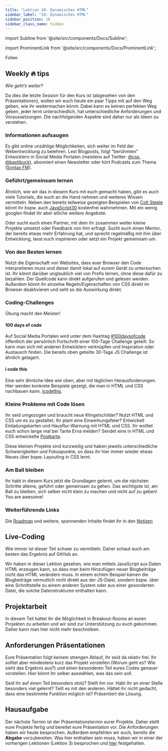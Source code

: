 ```yaml
---
title: "Lektion 10: Dynamisches HTML"
sidebar_label: "10: Dynamisches HTML"
sidebar_position: 10
sidebar_class_name: hidden
---
```


import Subline from '@site/src/components/Docs/Subline';

<Subline text="Dynamische Inhalte durch JS" />

import ProminentLink from '@site/src/components/Docs/ProminentLink';

<ProminentLink link="https://docs.google.com/presentation/d/1rxv2lCl-0EDGCeyh69hllK3kL0Ck5-qgnJ-3UJbIp50">Folien</ProminentLink>

## Weekly 🔥 tips

_Wie geht’s weiter?_

Da dies die letzte Session für den Kurs ist (abgesehen von den Präsentationen), wollen wir euch heute ein paar Tipps mit auf den Weg geben, wie ihr weitermachen könnt. Dabei kann es keinen perfekten Weg geben, jeder lernt unterschiedlich, hat unterschiedliche Anforderungen und Voraussetzungen. Die nachfolgenden Aspekte sind daher nur als Ideen zu verstehen.

### Informationen aufsaugen

Es gibt online unzählige Möglichkeiten, sich weiter im Feld der Webentwicklung zu belehren. Lest Blogposts, folgt “berühmten” Entwicklern in Social Media Portalen (meistens auf Twitter: [@css](https://twitter.com/css), [@bastibuck](https://twitter.com/bastibuck)), abonniert einen Newsletter oder hört Podcasts zum Thema ([Syntax FM](http://syntax.fm/)).

### Geführt/gemeinsam lernen

Ähnlich, wie wir das in diesem Kurs mit euch gemacht haben, gibt es auch viele Tutorials, die euch an die Hand nehmen und weiteres Wissen vermitteln. Neben den bereits teilweise gezeigten Beispielen von [Colt Steele](https://www.youtube.com/watch?v=SF_Xl5TOGlY&list=PLblA84xge2_xNtaFnZhefjFbnDrpySKD3) könnt ihr bspw. auch [JavaScript30](https://javascript30.com/) kostenfrei wahrnehmen. Mit ein wenig googlen findet ihr aber etliche weitere Angebote.

Oder sucht euch einen Partner, mit dem ihr zusammen weiter kleine Projekte umsetzt oder Feedback von ihm erfragt. Sucht euch einen Mentor, der bereits etwas mehr Erfahrung hat, und sprecht regelmäßig mit ihm über Entwicklung, lasst euch inspirieren oder setzt ein Projekt gemeinsam um.

### Von den Besten lernen

Nutzt die Eigenschaft von Websites, dass euer Browser den Code interpretieren muss und dieser damit lokal auf eurem Gerät zu untersuchen ist. Ihr könnt darüber unglaublich viel von Profis lernen, ohne diese dafür zu bezahlen. Der Quellcode kann direkt aufgerufen und gelesen werden. Außerdem könnt ihr einzelne Regeln/Eigenschaften von CSS direkt im Browser deaktivieren und seht so die Auswirkung direkt.

### Coding-Challenges

Übung macht den Meister!

#### 100 days of code

Auf Social Media Portalen wird unter dem Hashtag [#100daysofcode](https://www.100daysofcode.com/) öffentlich der persönlich Fortschritt einer 100-Tage Challenge geteilt. So kann man sich mit anderen Entwicklern verknüpfen und Inspiration oder Austausch finden. Die bereits oben geteilte 30-Tage JS Challenge ist ähnlich gelagert.

#### i code this

Eine sehr ähnliche Idee wie oben, aber mit täglichen Herausforderungen. Hier werden konkrete Beispiele gezeigt, die man in HTML und CSS nachbauen kann. [icodethis](https://www.icodethis.com/).

### Kleine Probleme mit Code lösen

Ihr seid umgezogen und braucht neue Klingelschilder? Nutzt HTML und CSS um es zu gestaltet. Ihr plant eine Einweihungsfeier? Entwickelt Einladungskarten und Hausflur-Warnung mit HTML und CSS. Ihr wolltet euch schon lange mal bei Tante Erna melden? Sendet eine in HTML und CSS entwickelte [Postkarte](https://codepen.io/texxs/pen/xmJVgp).

Diese kleinen Projekte sind kurzweilig und haben jeweils unterschiedliche Schwierigkeiten und Fokuspunkte, so dass ihr hier immer wieder etwas Neues über bspw. Layouting in CSS lernt.

### Am Ball bleiben

Ihr habt in diesem Kurs jetzt die Grundlagen gelernt, um die nächsten Schritte alleine, geführt oder gemeinsam zu gehen. Das wichtigste ist, am Ball zu bleiben, sich selber nicht klein zu machen und nicht auf zu geben! You are awesome!

### Weiterführende Links

Die [Roadmap](https://roadmap.sh/frontend) und weitere, spannenden Inhalte findet ihr in den [Notizen](/docs/notes/next)

## Live-Coding

Wie immer ist dieser Teil schwer zu vermitteln. Daher schaut euch am besten das Ergebnis auf GitHub an.

Wir haben in dieser Lektion gesehen, wie man mittels JavaScript aus Daten HTML erzeugen kann, so dass man beim Hinzufügen neuer Blogbeiträge nicht das HTML verändern muss. In einem echten Beispiel kämen die Blogbeiträge vermutlich nicht direkt aus der JS-Datei, sondern bspw. über eine Schnittstelle zu einem anderen System oder aus einer gesonderten Datei, die solche Datenstrukturen enthalten kann.

## Projektarbeit

In diesem Teil hattet ihr die Möglichkeit in Breakout-Rooms an euren Projekten zu arbeiten und wir sind zur Unterstützung zu euch gekommen. Daher kann man hier nicht mehr beschreiben.

## Anforderungen Präsentationen

Eure Präsentation folgt keinem strengen Ablauf, ihr seid da relativ frei. Ihr solltet aber mindestens kurz das Projekt vorstellen (Worum geht es? Wie sieht das Ergebnis aus?) und einen besonderen Teil eures Codes genauer vorstellen. Hier könnt ihr selber auswählen, was das sein soll.

Seid ihr auf einen Teil besonders stolz? Stellt ihn vor. Habt ihr an einer Stelle besonders viel gelernt? Teilt es mit den anderen. Hättet ihr nicht gedacht, dass eine bestimmte Funktion möglich ist? Präsentiert die Lösung.

## Hausaufgabe

Der nächste Termin ist der Präsentationstermin eurer Projekte. Daher stellt eure Projekte fertig und bereitet eure Präsentation vor. Die Anforderungen haben wir heute besprochen.
Außerdem empfehlen wir euch, bereits die **Abgabe** vorzubereiten. Was hier enthalten sein muss, haben wir in einer der vorherigen Lektionen (Lektion 3) besprochen und [hier](/docs/project) festgehalten.

